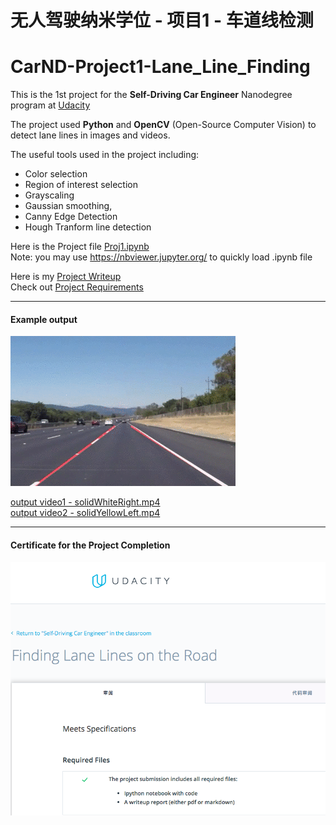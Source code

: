 # 无人驾驶纳米学位 - 项目1 - 车道线检测
# CarND-Project1-Lane_Line_Finding

[//]: # (Image References)
[image1]: ./examples/example.gif
[image2]: ./Pass-certificate.png

This is the 1st project for the **Self-Driving Car Engineer** Nanodegree program at [Udacity](https://cn.udacity.com/course/self-driving-car-engineer--nd013)

The project used **Python** and **OpenCV** (Open-Source Computer Vision) to detect lane lines in images and videos. 

The useful tools used in the project including:
 - Color selection 
 - Region of interest selection
 - Grayscaling
 - Gaussian smoothing, 
 - Canny Edge Detection 
 - Hough Tranform line detection
 
 Here is the Project file [Proj1.ipynb](./Proj1.ipynb)  
 Note:  you may use https://nbviewer.jupyter.org/ to quickly load .ipynb file
 
 Here is my [Project Writeup](./Project_Writeup.md)  
 Check out  [Project Requirements](./Project_README.md)
 
---
#### Example output 

![alt text][image1]

[output video1 - solidWhiteRight.mp4](./solidWhiteRight.mp4)  
[output video2 - solidYellowLeft.mp4](./solidYellowLeft.mp4)

---
#### Certificate for the Project Completion
![alt text][image2]
